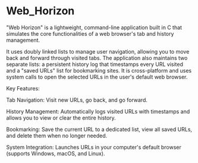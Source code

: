 # Web_Horizon
"Web Horizon" is a lightweight, command-line application built in C that simulates the core functionalities of a web browser's tab and history management.

It uses doubly linked lists to manage user navigation, allowing you to move back and forward through visited tabs. The application also maintains two separate lists: a persistent history log that timestamps every URL visited and a "saved URLs" list for bookmarking sites. It is cross-platform and uses system calls to open the selected URLs in the user's default web browser.

Key Features:

Tab Navigation: Visit new URLs, go back, and go forward.

History Management: Automatically logs visited URLs with timestamps and allows you to view or clear the entire history.

Bookmarking: Save the current URL to a dedicated list, view all saved URLs, and delete them when no longer needed.

System Integration: Launches URLs in your computer's default browser (supports Windows, macOS, and Linux).
